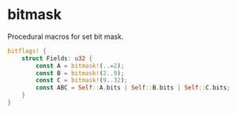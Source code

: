 # bitmask

Procedural macros for set bit mask.

```rust
bitflags! {
    struct Fields: u32 {
        const A = bitmask!(..=2);
        const B = bitmask!(2..9);
        const C = bitmask!(9..32);
        const ABC = Self::A.bits | Self::B.bits | Self::C.bits;
    }
}
```
